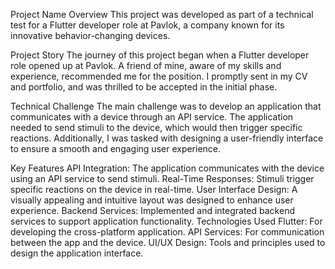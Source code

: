 Project Name
Overview
This project was developed as part of a technical test for a Flutter developer role at Pavlok, a company known for its innovative behavior-changing devices.

Project Story
The journey of this project began when a Flutter developer role opened up at Pavlok. A friend of mine, aware of my skills and experience, recommended me for the position. I promptly sent in my CV and portfolio, and was thrilled to be accepted in the initial phase.

Technical Challenge
The main challenge was to develop an application that communicates with a device through an API service. The application needed to send stimuli to the device, which would then trigger specific reactions. Additionally, I was tasked with designing a user-friendly interface to ensure a smooth and engaging user experience.

Key Features
API Integration: The application communicates with the device using an API service to send stimuli.
Real-Time Responses: Stimuli trigger specific reactions on the device in real-time.
User Interface Design: A visually appealing and intuitive layout was designed to enhance user experience.
Backend Services: Implemented and integrated backend services to support application functionality.
Technologies Used
Flutter: For developing the cross-platform application.
API Services: For communication between the app and the device.
UI/UX Design: Tools and principles used to design the application interface.
